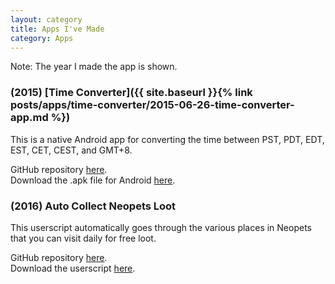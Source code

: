 ```yaml
---
layout: category
title: Apps I've Made
category: Apps
---
```


Note: The year I made the app is shown.

### (2015) [Time Converter]({{ site.baseurl }}{% link posts/apps/time-converter/2015-06-26-time-converter-app.md %})

This is a native Android app for converting the time between PST, PDT, EDT, EST, CET, CEST, and GMT+8.

GitHub repository [here](https://github.com/bloodelves88/Time-Converter).\
Download the .apk file for Android [here](https://www.dropbox.com/s/dsdsvomdstyj6du/Time%20Converter.apk?dl=0).

### (2016) Auto Collect Neopets Loot
This userscript automatically goes through the various places in Neopets that you can visit daily for free loot.

GitHub repository [here](https://github.com/bloodelves88/AutoCollectNeopetsLoot).\
Download the userscript [here](https://github.com/bloodelves88/AutoCollectNeopetsLoot/raw/master/Auto%20Collect%20Neopets%20Loot.user.js).
